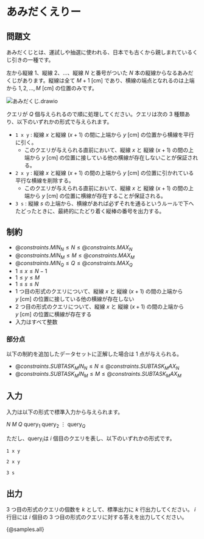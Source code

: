 # あみだくえりー

## 問題文

あみだくじとは、運試しや抽選に使われる、日本でも古くから親しまれているくじ引きの一種です。

左から縦線 $1$、縦線 $2$、$\dots$、縦線 $N$ と番号がついた $N$ 本の縦線からなるあみだくじがあります。縦線は全て $M + 1\ [\mathrm{cm}]$ であり、横線の端点となれるのは上端から $1, 2, \dots, M\ [\mathrm{cm}]$ の位置のみです。

<!-- ![あみだくじ(1)](https://hackmd.io/_uploads/rJeFfkG5ke.svg) -->
![あみだくじ.drawio](https://hackmd.io/_uploads/S1uIw-CqJl.svg)

クエリが $Q$ 個与えられるので順に処理してください。クエリは次の $3$ 種類あり、以下のいずれかの形式で与えられます。
- `1 x y` : 縦線 $x$ と縦線 $(x + 1)$ の間に上端から $y\ [\mathrm{cm}]$ の位置から横線を平行に引く。
    - このクエリが与えられる直前において、縦線 $x$ と 縦線 $(x + 1)$ の間の上端から $y\ [\mathrm{cm}]$ の位置に接している他の横線が存在しないことが保証される。
- `2 x y` : 縦線 $x$ と縦線 $(x + 1)$ の間の上端から $y\ [\mathrm{cm}]$ の位置に引かれている平行な横線を削除する。
    - このクエリが与えられる直前において、縦線 $x$ と 縦線 $(x + 1)$ の間の上端から $y\ [\mathrm{cm}]$ の位置に横線が存在することが保証される。
- `3 s` : 縦線 $s$ の上端から、横線があれば必ずそれを通るというルールで下へたどったときに、最終的にたどり着く縦棒の番号を出力する。

## 制約

<!-- 平方分割 -->
- ${@constraints.MIN_N} \le N \le {@constraints.MAX_N}$
- ${@constraints.MIN_M} \le M \le {@constraints.MAX_M}$
- ${@constraints.MIN_Q} \le Q \le {@constraints.MAX_Q}$
- $1 \leq x \leq N - 1$
- $1 \leq y \leq M$
- $1 \leq s \leq N$
- $1$ つ目の形式のクエリについて、縦線 $x$ と 縦線 $(x + 1)$ の間の上端から $y\ [\mathrm{cm}]$ の位置に接している他の横線が存在しない
- $2$ つ目の形式のクエリについて、縦線 $x$ と 縦線 $(x + 1)$ の間の上端から $y\ [\mathrm{cm}]$ の位置に横線が存在する
- 入力はすべて整数

### 部分点
<!-- セグ木 -->
以下の制約を追加したデータセットに正解した場合は $1$ 点が与えられる。
- ${@constraints.SUBTASK_MIN_N} \le N \le {@constraints.SUBTASK_MAX_N}$
- ${@constraints.SUBTASK_MIN_M} \le M \le {@constraints.SUBTASK_MAX_M}$


## 入力

入力は以下の形式で標準入力から与えられます。

<div class="code-math">

$N$ $M$
$Q$
$\mathrm{query}_1$
$\mathrm{query}_2$
$\vdots$
$\mathrm{query}_Q$

</div>

ただし、$\mathrm{query}_i$は $i$ 個目のクエリを表し、以下のいずれかの形式です。
```txt
1 x y
```
```txt
2 x y
```
```txt
3 s
```

## 出力
$3$ つ目の形式のクエリの個数を  $k$ として、標準出力に $k$  行出力してください。  $i$ 行目には  $i$  個目の $3$ つ目の形式のクエリに対する答えを出力してください。

{@samples.all}
